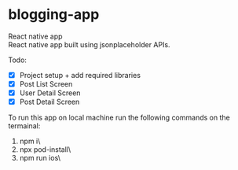 # blogging-app

React native app\
React native app built using jsonplaceholder APIs.

Todo:

- [x] Project setup + add required libraries
- [x] Post List Screen
- [x] User Detail Screen
- [x] Post Detail Screen

To run this app on local machine run the following commands on the termainal:

1. npm i\
2. npx pod-install\
3. npm run ios\

